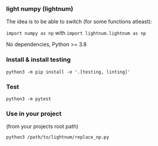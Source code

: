### light numpy (lightnum)

The idea is to be able to switch (for some functions atleast):

`import numpy as np` with `import lightnum.lightnum as np`

No dependencies, Python >= 3.8

### Install & install testing
```
python3 -m pip install -e '.[testing, linting]'
```
### Test
```
python3 -m pytest
```
### Use in your project
(from your projects root path)
```
python3 /path/to/lightnum/replace_np.py
```
